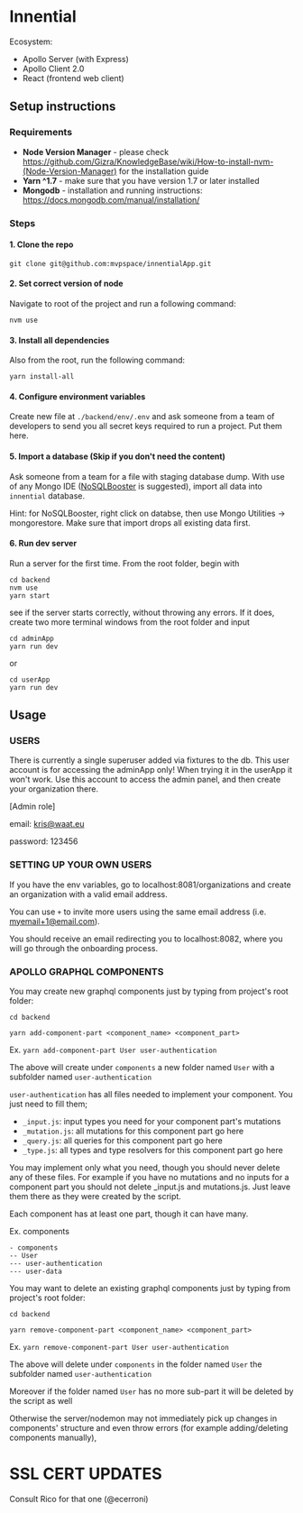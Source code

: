 # Innential

Ecosystem:
- Apollo Server (with Express)
- Apollo Client 2.0
- React (frontend web client)


## Setup instructions

### Requirements

- **Node Version Manager** - please check https://github.com/Gizra/KnowledgeBase/wiki/How-to-install-nvm-(Node-Version-Manager) for the installation guide
- **Yarn ^1.7** - make sure that you have version 1.7 or later installed
- **Mongodb** - installation and running instructions: https://docs.mongodb.com/manual/installation/

### Steps

#### 1. Clone the repo

```
git clone git@github.com:mvpspace/innentialApp.git
```

#### 2. Set correct version of node

Navigate to root of the project and run a following command:

```
nvm use
```


#### 3. Install all dependencies

Also from the root, run the following command:

```
yarn install-all
```

#### 4. Configure environment variables

Create new file at `./backend/env/.env` and ask someone from a team of developers to
send you all secret keys required to run a project. Put them here.

#### 5. Import a database (Skip if you don't need the content)

Ask someone from a team for a file with staging database dump. With use of any
Mongo IDE ([NoSQLBooster](https://nosqlbooster.com/) is suggested), import all
data into `innential` database.

Hint: for NoSQLBooster, right click on databse, then use Mongo Utilities ->
mongorestore. Make sure that import drops all existing data first.

#### 6. Run dev server

Run a server for the first time. From the root folder, begin with

```
cd backend
nvm use
yarn start
```

see if the server starts correctly, without throwing any errors. If it does, create two more terminal windows from the root folder and input

```
cd adminApp
yarn run dev
```

or 

```
cd userApp
yarn run dev
```

## Usage

### USERS
There is currently a single superuser added via fixtures to the db.
This user account is for accessing the adminApp only! When trying it in the userApp it won't work. Use this account to access the admin panel, and then create your organization there.

[Admin role]

email: kris@waat.eu

password: 123456


### SETTING UP YOUR OWN USERS
If you have the env variables, go to localhost:8081/organizations and create an organization with a valid email address.

You can use `+` to invite more users using the same email address (i.e. myemail+1@email.com).

You should receive an email redirecting you to localhost:8082, where you will go through the onboarding process.

### APOLLO GRAPHQL COMPONENTS
You may create new graphql components just by typing from project's root folder:

`cd backend`

`yarn add-component-part <component_name> <component_part>`

Ex. `yarn add-component-part User user-authentication`

The above will create under `components` a new folder named `User` with a subfolder named
`user-authentication`

`user-authentication` has all files needed to implement your component. You just need to fill them;

- `_input.js`: input types you need for your component part's mutations
- `_mutation.js`: all mutations for this component part go here
- `_query.js`: all queries for this component part go here
- `_type.js`: all types and type resolvers for this component part go here

You may implement only what you need, though you should never delete any of these files. For example
if you have no mutations and no inputs for a component part you should not delete _input.js and
mutations.js. Just leave them there as they were created by the script.

Each component has at least one part, though it can have many.

Ex.
components
```
- components
-- User
--- user-authentication
--- user-data
```

You may want to delete an existing graphql components just by typing from project's root folder:

`cd backend`

`yarn remove-component-part <component_name> <component_part>`

Ex. `yarn remove-component-part User user-authentication`

The above will delete under `components` in the folder named `User` the subfolder named
`user-authentication`

Moreover if the folder named `User` has no more sub-part it will be deleted by the script as well

Otherwise the server/nodemon may not immediately pick up changes in components' structure and even
throw errors (for example adding/deleting components manually),


# SSL CERT UPDATES

Consult Rico for that one (@ecerroni)
